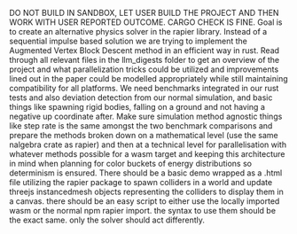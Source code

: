 DO NOT BUILD IN SANDBOX, LET USER BUILD THE PROJECT AND THEN WORK WITH USER REPORTED OUTCOME. CARGO CHECK IS FINE.
Goal is to create an alternative physics solver in the rapier library. Instead of a sequential impulse based solution we are trying to implement the Augmented Vertex Block Descent method in an efficient way in rust. Read through all relevant files in the llm_digests folder to get an overview of the project and what parallelization tricks could be utilized and improvements lined out in the paper could be modelled appropriately while still maintaining compatibility for all platforms. We need benchmarks integrated in our rust tests and also deviation detection from our normal simulation, and basic things like spawning rigid bodies, falling on a ground and not having a negative up coordinate after. Make sure simulation method agnostic things like step rate is the same amongst the two benchmark comparisons and prepare the methods broken down on a mathematical level (use the same nalgebra crate as rapier) and then at a technical level for parallelisation with whatever methods possible for a wasm target and keeping this architecture in mind when planning for color buckets of energy distributions so determinism is ensured. 
There should be a basic demo wrapped as a .html file utilizing the rapier package to spawn colliders in a world and update threejs instancedmesh objects representing the colliders to display them in a canvas. there should be an easy script to either use the locally imported wasm or the normal npm rapier import. the syntax to use them should be the exact same. only the solver should act differently.
